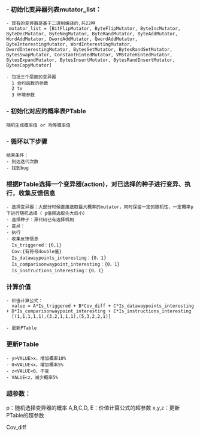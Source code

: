 ### - 初始化变异器列表mutator_list：
    - 现有的变异器是基于二进制编译的,共22种
     mutator_list = [BitFlipMutator, ByteFlipMutator, ByteIncMutator, ByteDecMutator, ByteNegMutator, ByteRandMutator, ByteAddMutator, WordAddMutator, DwordAddMutator, QwordAddMutator, ByteInterestingMutator, WordInterestingMutator, DwordInterestingMutator, BytesSetMutator, BytesRandSetMutator, BytesSwapMutator, ConstantHintedMutator, VMStateHintedMutator, BytesExpandMutator, BytesInsertMutator, BytesRandInsertMutator, BytesCopyMutator]

    - 包括三个层面的变异器
      1 合约函数的参数
      2 tx
      3 环境参数



### - 初始化对应的概率表PTable
    随机生成概率值 or 均等概率值


### - 循环以下步骤
    结束条件：
    - 到达迭代次数
    - 找到bug

### 根据PTable选择一个变异器(action)，对已选择的种子进行变异、执行，收集反馈信息
    - 选择变异器：大部分时候直接选取最大概率的mutator，同时保留一定的随机性，一定概率p下进行随机选择（ p值得选取先大后小）
    - 选择种子：源代码已有选择机制
    - 变异：
    - 执行
    - 收集反馈信息
      Is_triggered：{0,1}
      Cov:{有符号double值}
      Is_datawaypoints_interesting：{0，1}
      Is_comparisonwaypoint_interesting：{0，1}
      Is_instructions_interesting：{0，1}



### 计算价值
    - 价值计算公式：
      value = A*Is_triggered + B*Cov_diff + C*Is_datawaypoints_interesting + D*Is_comparisonwaypoint_interesting + E*Is_instructions_interesting
      [(1,1,1,1,1),(3,2,1,1,1),(5,3,2,2,1)]

    - 更新PTable
      
### 更新PTable
    - y>VALUE>x，增加概率10%
    - 0<VALUE<x，增加概率5%
    - z<VALUE<0，不变
    - VALUE<z，减少概率5%



### 超参数：

p：随机选择变异器的概率
A,B,C,D, E：价值计算公式的超参数
x,y,z：更新PTable的超参数

Cov_diff